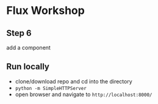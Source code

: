 # Flux Workshop

## Step 6
add a component

## Run locally
- clone/download repo and cd into the directory
- `python -m SimpleHTTPServer`
- open browser and navigate to `http://localhost:8000/`
